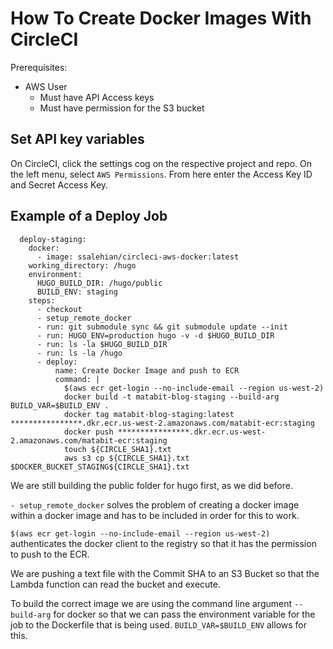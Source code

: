 # How To Create Docker Images With CircleCI

Prerequisites:
  - AWS User
    - Must have API Access keys
    - Must have permission for the S3 bucket

## Set API key variables
On CircleCI, click the settings cog on the respective project and repo. On the left menu, select `AWS Permissions`. From here enter the Access Key ID and Secret Access Key.

## Example of a Deploy Job

```YML
  deploy-staging:
    docker:
      - image: ssalehian/circleci-aws-docker:latest
    working_directory: /hugo
    environment:
      HUGO_BUILD_DIR: /hugo/public
      BUILD_ENV: staging
    steps:
      - checkout
      - setup_remote_docker
      - run: git submodule sync && git submodule update --init
      - run: HUGO_ENV=production hugo -v -d $HUGO_BUILD_DIR
      - run: ls -la $HUGO_BUILD_DIR
      - run: ls -la /hugo
      - deploy:
          name: Create Docker Image and push to ECR
          command: |
            $(aws ecr get-login --no-include-email --region us-west-2) 
            docker build -t matabit-blog-staging --build-arg BUILD_VAR=$BUILD_ENV .
            docker tag matabit-blog-staging:latest ****************.dkr.ecr.us-west-2.amazonaws.com/matabit-ecr:staging
            docker push ****************.dkr.ecr.us-west-2.amazonaws.com/matabit-ecr:staging
            touch ${CIRCLE_SHA1}.txt
            aws s3 cp ${CIRCLE_SHA1}.txt $DOCKER_BUCKET_STAGING${CIRCLE_SHA1}.txt
```
We are still building the public folder for hugo first, as we did before.

`- setup_remote_docker` solves the problem of creating a docker image within a docker image and has to be included in order for this to work.

`$(aws ecr get-login --no-include-email --region us-west-2)` authenticates the docker client to the registry so that it has the permission to push to the ECR.

We are pushing a text file with the Commit SHA to an S3 Bucket so that the Lambda function can read the bucket and execute.

To build the correct image we are using the command line argument `--build-arg` for docker so that we can pass the environment variable for the job to the Dockerfile that is being used. `BUILD_VAR=$BUILD_ENV` allows for this.